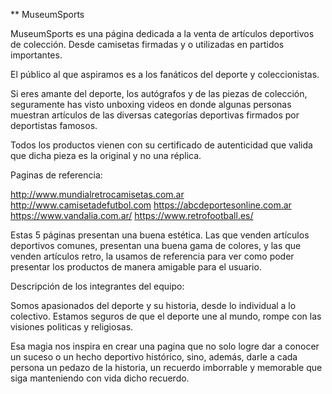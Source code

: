 ** MuseumSports

MuseumSports es una página dedicada a la venta de artículos deportivos de colección. Desde camisetas firmadas y o utilizadas en partidos importantes.

El público al que aspiramos es a los fanáticos del deporte y coleccionistas.

Si eres amante del deporte, los autógrafos y de las piezas de colección, seguramente has visto unboxing videos en donde algunas personas muestran artículos de las diversas categorías deportivas firmados por deportistas famosos.

Todos los productos vienen con su certificado de autenticidad que valida que dicha pieza es la original y no una réplica.

Paginas de referencia:

http://www.mundialretrocamisetas.com.ar
http://www.camisetadefutbol.com
https://abcdeportesonline.com.ar
https://www.vandalia.com.ar/
https://www.retrofootball.es/

Estas 5 páginas presentan una buena estética. Las que venden artículos deportivos comunes, presentan una buena gama de colores, y las que venden artículos retro, la usamos de referencia para ver como poder presentar los productos de manera amigable para el usuario. 



Descripción de los integrantes del equipo: 

Somos apasionados del deporte y su historia, desde lo individual a lo colectivo. Estamos seguros de que el deporte une al mundo, rompe con las visiones politicas y religiosas.

Esa magia nos inspira en crear una pagina que no solo logre dar a conocer un suceso o un hecho deportivo histórico, sino, además, darle a cada persona un pedazo de la historia, un recuerdo imborrable y memorable que siga manteniendo con vida dicho recuerdo.